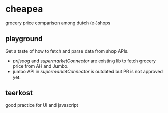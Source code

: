 # cheapea
grocery price comparison among dutch (e-)shops

## playground
Get a taste of how to fetch and parse data from shop APIs.
- *prijsoog* and *supermarketConnector* are existing lib to fetch grocery price from AH and Jumbo.
- jumbo API in *supermarketConnector* is outdated but PR is not approved yet.

## teerkost
good practice for UI and javascript
